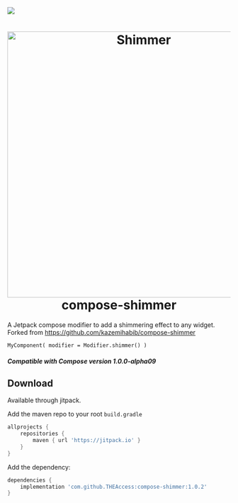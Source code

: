 [![](https://jitpack.io/v/THEAccess/compose-shimmer.svg)](https://jitpack.io/#THEAccess/compose-shimmer)

<h1 align="center">
<img src="images/shimmer.gif?raw=true" alt="Shimmer" height="600"/><br />
compose-shimmer </h1>

A Jetpack compose modifier to add a shimmering effect to any widget.
Forked from https://github.com/kazemihabib/compose-shimmer

    MyComponent( modifier = Modifier.shimmer() )
    
    
##### Compatible with Compose version **1.0.0-alpha09**

## Download

Available through jitpack.

Add the maven repo to your root `build.gradle`

```groovy
allprojects {
    repositories {
        maven { url 'https://jitpack.io' }
    }
}
```

Add the dependency:
```groovy
dependencies {
    implementation 'com.github.THEAccess:compose-shimmer:1.0.2'
}
```
